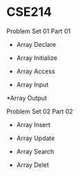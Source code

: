 # CSE214
Problem Set 01 Part 01

   * Array Declare

   * Array Initialize

   * Array Access

   * Array Input

   *Array Output

Problem Set 02 Part 02

   * Array Insert

   * Array Update

   * Array Search

   * Array Delet
